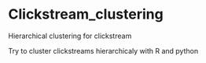# Clickstream_clustering
Hierarchical clustering for clickstream

Try to cluster clickstreams hierarchicaly with R and python
